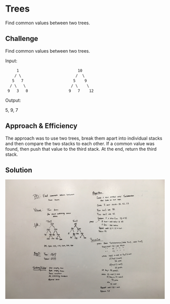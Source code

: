 # Trees
Find common values between two trees.

## Challenge
Find common values between two trees.

Input:
```
     1                          10
    / \                        /  \
   5   7                      5    9
  / \   \                    / \    \
 9   3   0                  9   7    12
```

Output:

5, 9, 7
 
 ## Approach & Efficiency
The approach was to use two trees, break them apart into individual stacks and then compare the two stacks to each other.  If a common value was found, then push that value to the third stack.  At the end, return the third stack.
 
 ## Solution
 ![](../../../../../../assets/treeintersection.jpg)
